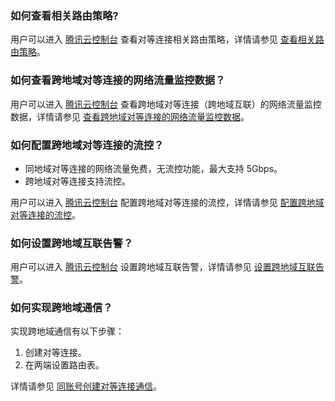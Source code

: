 ### 如何查看相关路由策略?
用户可以进入 [腾讯云控制台](https://console.cloud.tencent.com/) 查看对等连接相关路由策略，详情请参见 [查看相关路由策略](https://cloud.tencent.com/document/product/553/18841)。

### 如何查看跨地域对等连接的网络流量监控数据？
用户可以进入 [腾讯云控制台](https://console.cloud.tencent.com/) 查看跨地域对等连接（跨地域互联）的网络流量监控数据，详情请参见 [查看跨地域对等连接的网络流量监控数据](https://cloud.tencent.com/document/product/553/18842)。

### 如何配置跨地域对等连接的流控？
- 同地域对等连接的网络流量免费，无流控功能，最大支持 5Gbps。
- 跨地域对等连接支持流控。

用户可以进入 [腾讯云控制台](https://console.cloud.tencent.com/) 配置跨地域对等连接的流控，详情请参见 [配置跨地域对等连接的流控](https://cloud.tencent.com/document/product/553/18843)。

### 如何设置跨地域互联告警？
用户可以进入 [腾讯云控制台](https://console.cloud.tencent.com/) 设置跨地域互联告警，详情请参见 [设置跨地域互联告警](https://cloud.tencent.com/document/product/553/18851)。
### 如何实现跨地域通信？
实现跨地域通信有以下步骤：
1. 创建对等连接。
2. 在两端设置路由表。

详情请参见 [同账号创建对等连接通信](https://cloud.tencent.com/document/product/553/18836)。












